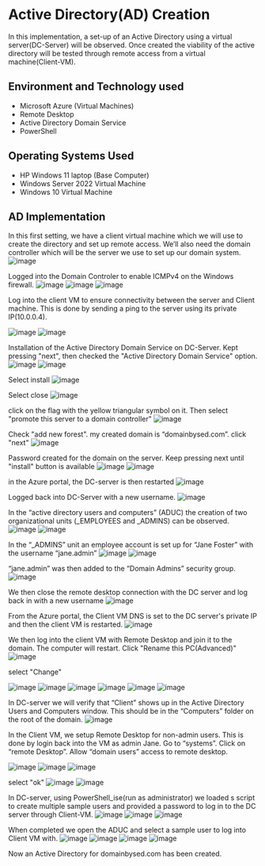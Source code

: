 <h1>Active Directory(AD) Creation </h1>
In this implementation, a set-up of an Active Directory using a virtual server(DC-Server) will be observed. Once created the viability of the active directory will be tested through remote access from a virtual machine(Client-VM).<br />

<h2>Environment and Technology used</h2>

- Microsoft Azure (Virtual Machines)
- Remote Desktop
- Active Directory Domain Service
- PowerShell

<h2>Operating Systems Used </h2>

- HP Windows 11 laptop (Base Computer)
- Windows Server 2022 Virtual Machine
- Windows 10 Virtual Machine

<h2>AD Implementation </h2>

In this first setting, we have a client virtual machine which we will use to create the directory and set up remote access. We’ll also need the domain controller which will be the server we use to set up our domain system.
![image](https://github.com/SedinamA/AD-setup/assets/146953803/20ca742d-fec6-4e7a-a444-351094a9b97d)

Logged into the Domain Controler to enable ICMPv4 on the Windows firewall.
![image](https://github.com/SedinamA/AD-setup/assets/146953803/5105382d-c2c9-49f2-a5cf-7126a64def49)
![image](https://github.com/SedinamA/AD-setup/assets/146953803/009a2042-adc5-4e6d-8b9f-b91c55cafd9e)
![image](https://github.com/SedinamA/AD-setup/assets/146953803/ccfd3435-0f27-433c-8126-7d591663d0b5)

Log into the client VM to ensure connectivity between the server and Client machine. This is done by sending a ping to the server using its private IP(10.0.0.4).

![image](https://github.com/SedinamA/AD-setup/assets/146953803/81bb39bd-8299-410f-a63e-b98f639e2951)
![image](https://github.com/SedinamA/AD-setup/assets/146953803/4b01a92d-0482-4772-ba87-1990750c64b2)

Installation of the Active Directory Domain Service on DC-Server. Kept pressing "next", then checked the "Active Directory Domain Service" option.
![image](https://github.com/SedinamA/AD-setup/assets/146953803/591e7a5d-06c4-4aab-9247-da192bea2043)
![image](https://github.com/SedinamA/AD-setup/assets/146953803/539f6044-d2af-4e71-a2c9-f107336bdfc3)

Select install 
![image](https://github.com/SedinamA/AD-setup/assets/146953803/b0596ec8-b20c-4835-9209-481bb7b29dfb)

Select close
![image](https://github.com/SedinamA/AD-setup/assets/146953803/7cfd0ed1-e3d6-4848-bcee-6ec1a2bdb072)

click on the flag with the yellow triangular symbol on it. Then select "promote this server to a domain controller" 
![image](https://github.com/SedinamA/AD-setup/assets/146953803/9b2ff95b-29df-421a-8568-e3e6b1825809)

Check "add new forest". 
my created domain is “domainbysed.com”. 
click "next"
![image](https://github.com/SedinamA/AD-setup/assets/146953803/62971cfd-0789-467e-af13-4900d5d711ed)

Password created for the domain on the server.
Keep pressing next until "install" button is available
![image](https://github.com/SedinamA/AD-setup/assets/146953803/f61354fd-2cb3-446e-b9aa-28213c97387d)
![image](https://github.com/SedinamA/AD-setup/assets/146953803/6df9cf16-797e-4642-a90c-1dbbb019821d)

in the Azure portal, the DC-server is then restarted
![image](https://github.com/SedinamA/AD-setup/assets/146953803/f7ca07b0-c64d-455c-bd68-2ee472ecab9f)

Logged back into DC-Server with a new username.
![image](https://github.com/SedinamA/AD-setup/assets/146953803/703fc087-1032-41a2-8edc-932d39bfc38d)

In the “active directory users and computers” (ADUC) the creation of two organizational units (_EMPLOYEES and _ADMINS) can be observed.
![image](https://github.com/SedinamA/AD-setup/assets/146953803/cfbd83c0-502a-4f98-9629-bfbf5a5e7aa2)
![image](https://github.com/SedinamA/AD-setup/assets/146953803/3c518e47-e5ee-43c3-bc28-abd728618029)

In the “_ADMINS” unit an employee account is set up for “Jane Foster” with the username “jane.admin”
![image](https://github.com/SedinamA/AD-setup/assets/146953803/768cd79e-1697-40f6-9c5b-1cd3c4bda2cb)
![image](https://github.com/SedinamA/AD-setup/assets/146953803/36e0b010-7382-4f91-b745-385bed84cbe1)

“jane.admin” was then added to the “Domain Admins” security group. 
![image](https://github.com/SedinamA/AD-setup/assets/146953803/b9539f20-a2dd-4652-903a-df6cd0e6a3ec)

We then close the remote desktop connection with the DC server and log back in with a new username 
![image](https://github.com/SedinamA/AD-setup/assets/146953803/bf973a1c-d0d9-45f0-ae73-d1dcbc0e2173)

From the Azure portal, the Client VM DNS is set to the DC server's private IP and then the client VM is restarted.
![image](https://github.com/SedinamA/AD-setup/assets/146953803/e2e00c0b-b477-467b-a694-4ba0aec192fa)

We then log into the client VM with Remote Desktop and join it to the domain. The computer will restart.
Click "Rename this PC(Advanced)"
![image](https://github.com/SedinamA/AD-setup/assets/146953803/950ae27c-ab15-4b31-bd2e-b3b77ea72821)

select "Change"

![image](https://github.com/SedinamA/AD-setup/assets/146953803/1dc2e8f9-e7de-4bee-98fe-597acb47533a)
![image](https://github.com/SedinamA/AD-setup/assets/146953803/05660895-4be5-44cb-b688-e18bd1cf664d)
![image](https://github.com/SedinamA/AD-setup/assets/146953803/a8b409a0-f564-494f-bd45-0374a263cd87)
![image](https://github.com/SedinamA/AD-setup/assets/146953803/adab9334-05f2-4852-9eef-5066c1927c12)
![image](https://github.com/SedinamA/AD-setup/assets/146953803/c9d19778-f3d4-4329-80a0-8cd67a32e1f0)
![image](https://github.com/SedinamA/AD-setup/assets/146953803/e017bc33-71d8-4cfb-8e6b-b606211eb1ca)

In DC-server we will verify that “Client” shows up in the Active Directory Users and Computers window. This should be in the “Computers” folder on the root of the domain.
![image](https://github.com/SedinamA/AD-setup/assets/146953803/abdded57-e5f8-4bc7-82c7-5d01462a2ba8)

In the Client VM, we setup Remote Desktop for non-admin users. This is done by login back into the VM as admin Jane.
Go to “systems”. Click on “remote Desktop”. Allow “domain users” access to remote desktop.

![image](https://github.com/SedinamA/AD-setup/assets/146953803/5a417627-312f-4d06-8cae-1b40e2ae7d95)
![image](https://github.com/SedinamA/AD-setup/assets/146953803/027ca9d9-3b4b-449e-9742-d9c985d6ea57)
![image](https://github.com/SedinamA/AD-setup/assets/146953803/27e05355-862d-4aab-a328-262a87ce4313)

select "ok"
![image](https://github.com/SedinamA/AD-setup/assets/146953803/45b1aeae-5c93-44a7-9143-a9a54461bc55)
![image](https://github.com/SedinamA/AD-setup/assets/146953803/df11bc30-fc50-477e-ac75-0d15aecb078f)

In DC-server, using PowerShell_ise(run as administrator) we loaded s script to create multiple sample users and provided a password to log in to the DC server through Client-VM.
![image](https://github.com/SedinamA/AD-setup/assets/146953803/17d79381-db98-4ab4-9452-15297f2585c4)
![image](https://github.com/SedinamA/AD-setup/assets/146953803/1e1d378d-db30-44e6-904c-97721083f4fa)
![image](https://github.com/SedinamA/AD-setup/assets/146953803/f69d215d-17de-4cb5-9059-19d7fa8e26e2)

When completed we open the ADUC and select a sample user to log into Client VM with.
![image](https://github.com/SedinamA/AD-setup/assets/146953803/ec5dc725-bbf4-47fb-a536-9dc27c5c0803)
![image](https://github.com/SedinamA/AD-setup/assets/146953803/a426e450-0037-400c-9e86-b674e8724f2b)
![image](https://github.com/SedinamA/AD-setup/assets/146953803/0ffe1ef8-c08e-429b-8a3c-662ecf80d1df)
![image](https://github.com/SedinamA/AD-setup/assets/146953803/c38d8987-851e-4aaf-b597-aa27178bceb0)

Now an Active Directory for domainbysed.com has been created.





























